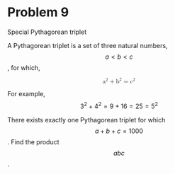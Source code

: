 # Problem 9

Special Pythagorean triplet

A Pythagorean triplet is a set of three natural numbers, $$a < b < c$$, for which,

<math xmlns="http://www.w3.org/1998/Math/MathML" display="block">
  <msup>
    <mn>a</mn>
    <mn>2</mn>
  </msup>
  <mo>+</mo>
  <msup>
    <mn>b</mn>
    <mn>2</mn>
  </msup>
  <mo>=</mo>
  <msup>
    <mn>c</mn>
    <mn>2</mn>
  </msup>
</math>

For example, $$3^2 + 4^2 = 9 + 16 = 25 = 5^2$$

There exists exactly one Pythagorean triplet for which $$a + b + c = 1000$$.
Find the product $$abc$$.
